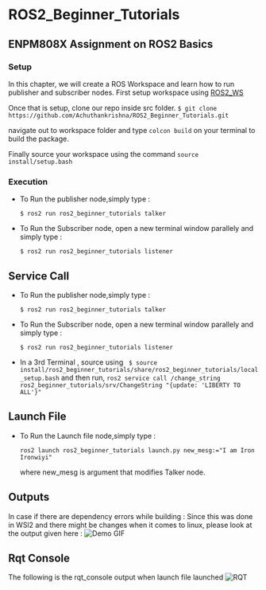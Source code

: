 # ROS2_Beginner_Tutorials
## ENPM808X Assignment on ROS2 Basics

### Setup

In this chapter, we will create a ROS Workspace and learn how to run publisher and subscriber nodes.
First setup workspace using [ROS2_WS](https://docs.ros.org/en/humble/Tutorials/Beginner-Client-Libraries/Creating-A-Workspace/Creating-A-Workspace.html)

Once that is setup, clone our repo inside src folder.
```$ git clone  https://github.com/Achuthankrishna/ROS2_Beginner_Tutorials.git```

navigate out to workspace folder and type `colcon build` on your terminal to build the package.

Finally source your workspace using the command ```source install/setup.bash```

### Execution
 - To Run the publisher node,simply type :

    ```$ ros2 run ros2_beginner_tutorials talker```

 - To Run the Subscriber node, open a new terminal window parallely and simply type :

    ```$ ros2 run ros2_beginner_tutorials listener```
## Service Call
 - To Run the publisher node,simply type :

    ```$ ros2 run ros2_beginner_tutorials talker```

 - To Run the Subscriber node, open a new terminal window parallely and simply type :

    ```$ ros2 run ros2_beginner_tutorials listener```
- In a 3rd Terminal , source using 
   ``` $ source install/ros2_beginner_tutorials/share/ros2_beginner_tutorials/local_setup.bash```
   and then run,
   ```ros2 service call /change_string ros2_beginner_tutorials/srv/ChangeString "{update: 'LIBERTY TO ALL'}" ```
## Launch File
 - To Run the Launch file node,simply type :

    ```ros2 launch ros2_beginner_tutorials launch.py new_mesg:="I am Iron Ironwiyi"```

    where new_mesg is argument that modifies Talker node.

## Outputs
In case if there are dependency errors while building : Since this was done in WSl2 and there might be changes when it comes to linux, please look at the output given here :
![Demo GIF](./Results/ServiceOutput.gif)
## Rqt Console
The following is the rqt_console output when launch file launched
![RQT](./Results/rqt.png)